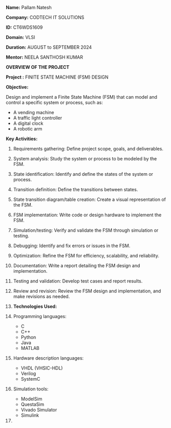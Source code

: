 **Name:** Pallam Natesh	

**Company:** CODTECH IT SOLUTIONS

**ID:** CT6WDS1609

**Domain:** VLSI

**Duration:** AUGUST to SEPTEMBER 2024

**Mentor:** NEELA SANTHOSH KUMAR

 **OVERVIEW OF THE PROJECT**
 
 **Project :** FINITE STATE MACHINE (FSM) DESIGN
 
 **Objective:**
 
 Design and implement a Finite State Machine (FSM) that can model and control a specific system or process, such as:

- A vending machine
- A traffic light controller
- A digital clock
- A robotic arm

**Key Activities:**

1. Requirements gathering: Define project scope, goals, and deliverables.
2. System analysis: Study the system or process to be modeled by the FSM.
3. State identification: Identify and define the states of the system or process.
4. Transition definition: Define the transitions between states.
5. State transition diagram/table creation: Create a visual representation of the FSM.
6. FSM implementation: Write code or design hardware to implement the FSM.
7. Simulation/testing: Verify and validate the FSM through simulation or testing.
8. Debugging: Identify and fix errors or issues in the FSM.
9. Optimization: Refine the FSM for efficiency, scalability, and reliability.
10. Documentation: Write a report detailing the FSM design and implementation.
11. Testing and validation: Develop test cases and report results.
12. Review and revision: Review the FSM design and implementation, and make revisions as needed.

13. **Technologies Used:**

1. Programming languages:
    - C
    - C++
    - Python
    - Java
    - MATLAB
2. Hardware description languages:
    - VHDL (VHSIC-HDL)
    - Verilog
    - SystemC
3. Simulation tools:
    - ModelSim
    - QuestaSim
    - Vivado Simulator
    - Simulink

14. 
